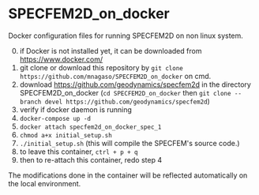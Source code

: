 # SPECFEM2D_on_docker  

Docker configuration files for running SPECFEM2D on non linux system.  

0. if Docker is not installed yet, it can be downloaded from https://www.docker.com/  
1. git clone or download this repository by `git clone https://github.com/mnagaso/SPECFEM2D_on_docker` on cmd.     
2. download https://github.com/geodynamics/specfem2d in the directory SPECFEM2D_on_docker (`cd SPECFEM2D_on_docker` then `git clone --branch devel https://github.com/geodynamics/specfem2d`)  
3. verify if docker daemon is running  
4. `docker-compose up -d`  
5. `docker attach specfem2d_on_docker_spec_1`
6. `chmod a+x initial_setup.sh`  
7. `./initial_setup.sh` (this will compile the SPECFEM's source code.)
8. to leave this container, `ctrl + p + q`  
9. then to re-attach this container, redo step 4

The modifications done in the container will be reflected automatically on the local environment.
